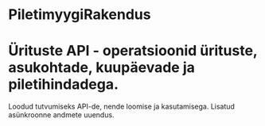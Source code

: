 # PiletimyygiRakendus
# Ürituste API - operatsioonid ürituste, asukohtade, kuupäevade ja piletihindadega.

Loodud tutvumiseks API-de, nende loomise ja kasutamisega.
Lisatud asünkroonne andmete uuendus.
